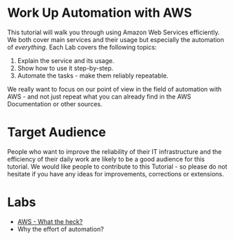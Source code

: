 # Work Up Automation with AWS 
This tutorial will walk you through using Amazon Web Services efficiently. We both cover main services and their usage but especially the automation of _everything_. Each Lab covers the following topics:  

1. Explain the service and its usage.
2. Show how to use it step-by-step.
3. Automate the tasks - make them reliably repeatable. 

We really want to focus on our point of view in the field of automation with AWS - and not just repeat what you can already find in the AWS Documentation or other sources.  

# Target Audience
People who want to improve the reliability of their IT infrastructure and the efficiency of their daily work are likely to be a good audience for this tutorial. We would like people to contribute to this Tutorial - so please do not hesitate if you have any ideas for improvements, corrections or extensions.

# Labs
* [AWS - What the heck?](/labs/aws-intro.md)
* Why the effort of automation?
